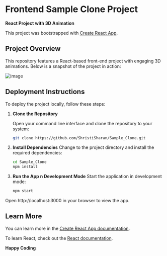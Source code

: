 # Frontend Sample Clone Project

**React Project with 3D Animation**

This project was bootstrapped with [Create React App](https://github.com/facebook/create-react-app).

## Project Overview

This repository features a React-based front-end project with engaging 3D animations. Below is a snapshot of the project in action:

![image](https://github.com/ShristiSharan/Sample_Clone/assets/95679078/2a2338a2-728f-4002-a449-8b59b893fd0d)

## Deployment Instructions

To deploy the project locally, follow these steps:

1. **Clone the Repository**

   Open your command line interface and clone the repository to your system:

   ```bash
   git clone https://github.com/ShristiSharan/Sample_Clone.git
2. **Install Dependencies**
   Change to the project directory and install the required dependencies:
   ```bash
   cd Sample_Clone
   npm install
3. **Run the App n Development Mode**
   Start the application in development mode:
   ```bash
   npm start

Open http://localhost:3000 in your browser to view the app.

## Learn More

You can learn more in the [Create React App documentation](https://facebook.github.io/create-react-app/docs/getting-started).

To learn React, check out the [React documentation](https://reactjs.org/).

**Happy Coding**




